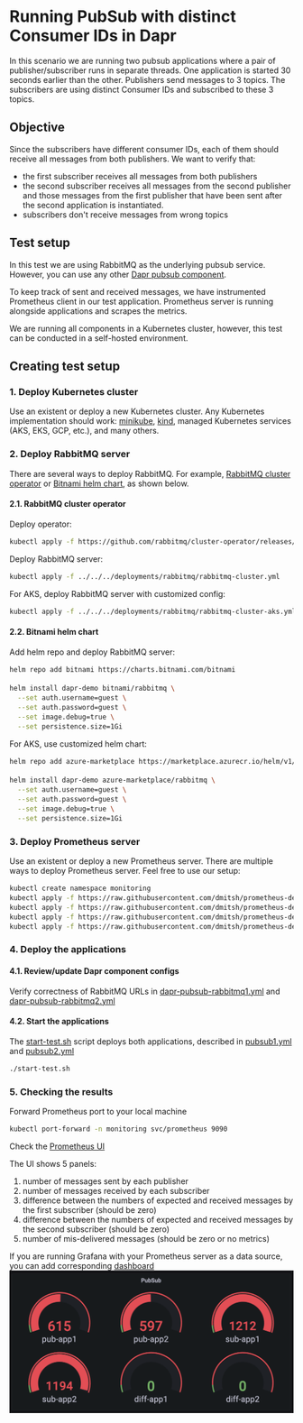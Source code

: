 # Running PubSub with distinct Consumer IDs in Dapr

In this scenario we are running two pubsub applications where a pair of publisher/subscriber runs in separate threads.
One application is started 30 seconds earlier than the other.
Publishers send messages to 3 topics. The subscribers are using distinct Consumer IDs and subscribed to these 3 topics.

## Objective

Since the subscribers have different consumer IDs, each of them should receive all messages from both publishers.
We want to verify that:
 - the first subscriber receives all messages from both publishers
 - the second subscriber receives all messages from the second publisher and those messages from the first publisher that have been sent after the second application is instantiated.
 - subscribers don't receive messages from wrong topics

## Test setup

In this test we are using RabbitMQ as the underlying pubsub service. However, you can use any other [Dapr pubsub component](https://docs.dapr.io/reference/components-reference/supported-pubsub/).

To keep track of sent and received messages, we have instrumented Prometheus client in our test application. Prometheus server is running alongside applications and scrapes the metrics.

We are running all components in a Kubernetes cluster, however, this test can be conducted in a self-hosted environment.

## Creating test setup

### 1. Deploy Kubernetes cluster

Use an existent or deploy a new Kubernetes cluster.
Any Kubernetes implementation should work: [minikube](https://minikube.sigs.k8s.io/docs/), [kind](https://kind.sigs.k8s.io/), managed Kubernetes services (AKS, EKS, GCP, etc.), and many others.

### 2. Deploy RabbitMQ server

There are several ways to deploy RabbitMQ. For example, [RabbitMQ cluster operator](https://www.rabbitmq.com/kubernetes/operator/operator-overview.html) or [Bitnami helm chart](https://bitnami.com/stack/rabbitmq/helm), as shown below.

#### 2.1. RabbitMQ cluster operator

Deploy operator:
```bash
kubectl apply -f https://github.com/rabbitmq/cluster-operator/releases/latest/download/cluster-operator.yml
```
Deploy RabbitMQ server:
```bash
kubectl apply -f ../../../deployments/rabbitmq/rabbitmq-cluster.yml
```
For AKS, deploy RabbitMQ server with customized config:
```bash
kubectl apply -f ../../../deployments/rabbitmq/rabbitmq-cluster-aks.yml
```

#### 2.2. Bitnami helm chart

Add helm repo and deploy RabbitMQ server:
```bash
helm repo add bitnami https://charts.bitnami.com/bitnami

helm install dapr-demo bitnami/rabbitmq \
  --set auth.username=guest \
  --set auth.password=guest \
  --set image.debug=true \
  --set persistence.size=1Gi
```
For AKS, use customized helm chart:
```bash
helm repo add azure-marketplace https://marketplace.azurecr.io/helm/v1/repo

helm install dapr-demo azure-marketplace/rabbitmq \
  --set auth.username=guest \
  --set auth.password=guest \
  --set image.debug=true \
  --set persistence.size=1Gi
```

### 3. Deploy Prometheus server

Use an existent or deploy a new Prometheus server. There are multiple ways to deploy Prometheus server. Feel free to use our setup:

```bash
kubectl create namespace monitoring
kubectl apply -f https://raw.githubusercontent.com/dmitsh/prometheus-deployment/main/deployments/rbac.yml
kubectl apply -f https://raw.githubusercontent.com/dmitsh/prometheus-deployment/main/deployments/configmap.yml
kubectl apply -f https://raw.githubusercontent.com/dmitsh/prometheus-deployment/main/deployments/deployment.yml
kubectl apply -f https://raw.githubusercontent.com/dmitsh/prometheus-deployment/main/deployments/service.yml
```

### 4. Deploy the applications

#### 4.1. Review/update Dapr component configs

Verify correctness of RabbitMQ URLs in [dapr-pubsub-rabbitmq1.yml](./dapr-pubsub-rabbitmq1.yml) and [dapr-pubsub-rabbitmq2.yml](./dapr-pubsub-rabbitmq2.yml)

#### 4.2. Start the applications

The [start-test.sh](./start-test.sh) script deploys both applications, described in [pubsub1.yml](./pubsub1.yml) and [pubsub2.yml](./pubsub2.yml)
```bash
./start-test.sh
```

### 5. Checking the results

Forward Prometheus port to your local machine

```bash
kubectl port-forward -n monitoring svc/prometheus 9090
```

Check the [Prometheus UI](http://localhost:9090/graph?g0.expr=sum(pub_total%7Berror%3D%22%22%2Cerror!~%22.%2B127.0.0.1%3A50001.%2B%22%7D)%20by%20(pubsub)&g0.tab=1&g0.stacked=0&g0.show_exemplars=0&g0.range_input=1h&g1.expr=sum(sub_total)%20by%20(pubsub)&g1.tab=1&g1.stacked=0&g1.show_exemplars=0&g1.range_input=1h&g2.expr=sum(sub_total%7Bpubsub%3D%22pubsub1%22%7D)%20-%20sum(pub_total%7Bpubsub%3D%22pubsub1%22%2Cerror%3D%22%22%2Cerror!~%22.%2B127.0.0.1%3A50001.%2B%22%7D)%20-%20sum(pub_total%7Bpubsub%3D%22pubsub2%22%2Cerror%3D%22%22%2Cerror!~%22.%2B127.0.0.1%3A50001.%2B%22%7D)&g2.tab=1&g2.stacked=0&g2.show_exemplars=0&g2.range_input=1h&g3.expr=sum(sub_total%7Bpubsub%3D%22pubsub2%22%7D)%20-%202*sum(pub_total%7Bpubsub%3D%22pubsub2%22%2Cerror%3D%22%22%2Cerror!~%22.%2B127.0.0.1%3A50001.%2B%22%7D)&g3.tab=1&g3.stacked=0&g3.show_exemplars=0&g3.range_input=1h&g4.expr=sub_total%7Bmiss!%3D%22%22%7D&g4.tab=1&g4.stacked=0&g4.show_exemplars=0&g4.range_input=1h)

The UI shows 5 panels:
1. number of messages sent by each publisher
2. number of messages received by each subscriber
3. difference between the numbers of expected and received messages by the first subscriber (should be zero)
4. difference between the numbers of expected and received messages by the second subscriber (should be zero)
5. number of mis-delivered messages (should be zero or no metrics)

If you are running Grafana with your Prometheus server as a data source, you can add corresponding [dashboard](./grafana/dashboard.json)
![grafana dashboard](./grafana/dashboard.png "PubSub stats")
